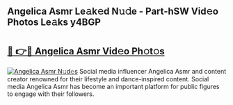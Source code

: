## Angelica Asmr Le𝚊k𝚎d N𝚞𝚍e - Part-hSW Vid𝚎o Photos Le𝚊ks y4BGP

# <h2><a href="http://fbczyrc.evod.top/?m=Angelica+Asmr">🔗 👉🔴 Angelica Asmr Vid𝚎o Ph𝚘t𝚘s</a></h2>

[![Angelica Asmr N𝚞d𝚎s](https://i.imgur.com/8V9OHl7.gif)](http://fbczyrc.evod.top/?m=Angelica+Asmr)
Social media influencer Angelica Asmr and content creator renowned for their lifestyle and dance-inspired content. Social media Angelica Asmr has become an important platform for public figures to engage with their followers. 
